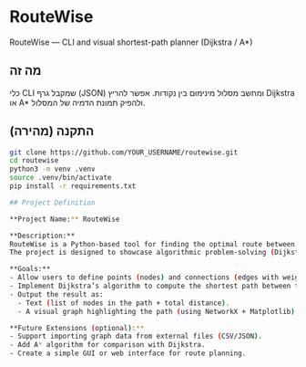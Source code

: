 # RouteWise

RouteWise — CLI and visual shortest-path planner (Dijkstra / A*)

## מה זה
כלי CLI שמקבל גרף (JSON) ומחשב מסלול מינימום בין נקודות. אפשר להריץ Dijkstra או A* ולהפיק תמונת הדמיה של המסלול.

## התקנה (מהירה)
```bash
git clone https://github.com/YOUR_USERNAME/routewise.git
cd routewise
python3 -m venv .venv
source .venv/bin/activate
pip install -r requirements.txt

## Project Definition

**Project Name:** RouteWise

**Description:**
RouteWise is a Python-based tool for finding the optimal route between points using graph algorithms.
The project is designed to showcase algorithmic problem-solving (Dijkstra’s shortest path) and simple data visualization.

**Goals:**
- Allow users to define points (nodes) and connections (edges with weights, e.g., distance or time).
- Implement Dijkstra’s algorithm to compute the shortest path between two points.
- Output the result as:
  - Text (list of nodes in the path + total distance).
  - A visual graph highlighting the path (using NetworkX + Matplotlib).

**Future Extensions (optional):**
- Support importing graph data from external files (CSV/JSON).
- Add A* algorithm for comparison with Dijkstra.
- Create a simple GUI or web interface for route planning.

